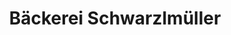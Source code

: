 ---
title: "Bäckerei Schwarzlmüller"
url: /zell-an-der-pram/baeckerei-schwarzlmueller/
shop: Bäckerei
---